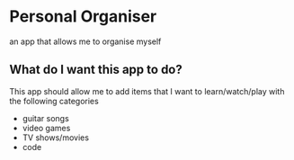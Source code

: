 # Personal Organiser

an app that allows me to organise myself

## What do I want this app to do?

This app should allow me to add items that I want to learn/watch/play with the following categories

- guitar songs
- video games
- TV shows/movies
- code


